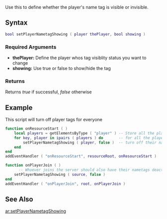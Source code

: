 Use this to define whether the player's name tag is visible or invisible.

Syntax
------

``` lua
bool setPlayerNametagShowing ( player thePlayer, bool showing )
```

### Required Arguments

-   **thePlayer:** Define the player whos tag visiblity status you want to change
-   **showing:** Use true or false to show/hide the tag

### Returns

Returns *true* if successful, *false* otherwise

Example
-------

This script will turn off player tags for everyone

``` lua
function onResourceStart ( )
    local players = getElementsByType ( "player" ) -- Store all the players in the server into a table
    for key, player in ipairs ( players ) do       -- for all the players in the table
        setPlayerNametagShowing ( player, false )  -- turn off their nametag
    end
end
addEventHandler ( "onResourceStart", resourceRoot, onResourceStart )

function onPlayerJoin ( )
      -- Whoever joins the server should also have their nametags deactivated
    setPlayerNametagShowing ( source, false )
end
addEventHandler ( "onPlayerJoin", root, onPlayerJoin )
```

See Also
--------

[ar:setPlayerNametagShowing](/docs/ar:setplayernametagshowing.md "wikilink")

